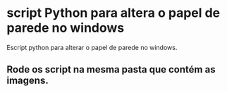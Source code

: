 # script Python para altera o papel de parede no windows
Escript python para alterar o papel de parede no windows.

## Rode os script na mesma pasta que contém as imagens.
